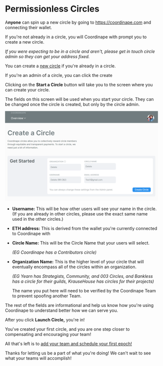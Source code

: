 # Permissionless Circles

A**nyone** can spin up a new circle by going to https://coordinape.com and connecting their wallet.

If you're not already in a circle, you will Coordinape with prompt you to create a new circle.&#x20;

_If you were expecting to be in a circle and aren't, please get in touch circle admin so they can get your address fixed._

You can create a [new circle](https://app.coordinape.com/new-circle) if you're already in a circle.

If you're an admin of a circle, you can click the create

Clicking on the **Start a Circle** button will take you to the screen where you can create your circle.

The fields on this screen will be used when you start your circle. They can be changed once the circle is created, but only by the circle admin.

![](<../../.gitbook/assets/image (25).png>)

* **Username:** This will be how other users will see your name in the circle. (If you are already in other circles, please use the exact same name used in the other circles.)
* **ETH address:** This is derived from the wallet you're currently connected to Coordinape with
*   **Circle Name:** This will be the Circle Name that your users will select.

    _(EG Coordinape has a Contributors circle)_
*   **Organization Name:** This is the higher level of your circle that will eventually encompass all of the circles within an organization.

    _(EG Yearn has Strategists, Community, and 003 Circles, and Bankless has a circle for their guilds, KrauseHouse has circles for their projects)_

    The name you put here will need to be verified by the Coordinape Team to prevent spoofing another Team.

The rest of the fields are informational and help us know how you're using Coordinape to understand better how we can serve you.

After you click **Launch Circle,** you're in!

You've created your first circle, and you are one step closer to compensating and encouraging your team!

All that's left is to [add your team and schedule your first epoch!](https://docs.coordinape.com/welcome/admin\_info)

Thanks for letting us be a part of what you're doing! We can't wait to see what your teams will accomplish!
